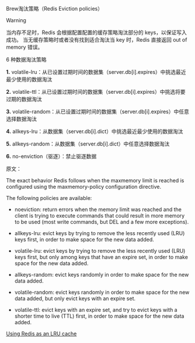 
Brew淘汰策略（Redis Eviction policies）

> [!WARNING]
> 当内存不足时，Redis 会根据配置配置的缓存策略淘汰部分的 keys，以保证写入成功。
> 当无缓存策略时或者没有找到适合淘汰当 key 时，Redis 直接返回 out of memory 错误。


6 种数据淘汰策略

**1.** volatile-lru：从已设置过期时间的数据集（server.db[i].expires）中挑选最近最少使用的数据淘汰

**2.** volatile-ttl：从已设置过期时间的数据集（server.db[i].expires）中挑选将要过期的数据淘汰

**3.** volatile-random：从已设置过期时间的数据集（server.db[i].expires）中任意选择数据淘汰

**4.** allkeys-lru：从数据集（server.db[i].dict）中挑选最近最少使用的数据淘汰

**5.** allkeys-random：从数据集（server.db[i].dict）中任意选择数据淘汰

**6.** no-enviction（驱逐）：禁止驱逐数据

原文：

The exact behavior Redis follows when the maxmemory limit is reached is configured using the maxmemory-policy configuration directive.

The following policies are available:

- noeviction: return errors when the memory limit was reached and the client is trying to execute commands that could result in more memory to be used (most write commands, but DEL and a few more exceptions).

- allkeys-lru: evict keys by trying to remove the less recently used (LRU) keys first, in order to make space for the new data added.

- volatile-lru: evict keys by trying to remove the less recently used (LRU) keys first, but only among keys that have an expire set, in order to make space for the new data added.

- allkeys-random: evict keys randomly in order to make space for the new data added.

- volatile-random: evict keys randomly in order to make space for the new data added, but only evict keys with an expire set.

- volatile-ttl: evict keys with an expire set, and try to evict keys with a shorter time to live (TTL) first, in order to make space for the new data added.

[Using Redis as an LRU cache](https://redis.io/topics/lru-cache)